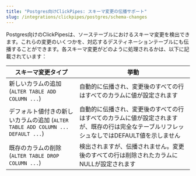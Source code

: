 ```yaml
---
title: "Postgres向けClickPipes: スキーマ変更の伝播サポート"
slug: /integrations/clickpipes/postgres/schema-changes
---
```


Postgres向けのClickPipesは、ソーステーブルにおけるスキーマ変更を検出できます。これらの変更のいくつかを、対応するデスティネーションテーブルにも伝播することができます。各スキーマ変更がどのように処理されるかは、以下に記載されています：

| スキーマ変更タイプ                                                              | 挙動                                |
| -------------------------------------------------------------------------------- | ------------------------------------- |
| 新しいカラムの追加 (`ALTER TABLE ADD COLUMN ...`)                               | 自動的に伝播され、変更後のすべての行はすべてのカラムに値が設定されます                                   |
| デフォルト値付きの新しいカラムの追加 (`ALTER TABLE ADD COLUMN ... DEFAULT ...`) | 自動的に伝播され、変更後のすべての行はすべてのカラムに値が設定されますが、既存の行は完全なテーブルリフレッシュなしではDEFAULT値を示しません |
| 既存のカラムの削除 (`ALTER TABLE DROP COLUMN ...`)                             | 検出されますが、伝播されません。変更後のすべての行は削除されたカラムにNULLが設定されます                          |
